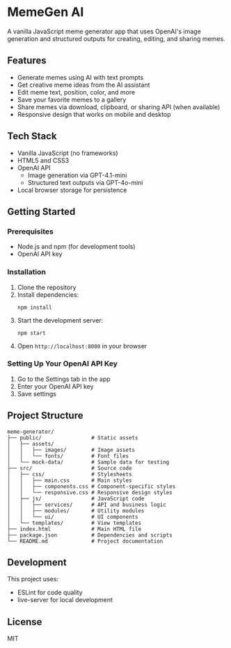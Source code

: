 # MemeGen AI

A vanilla JavaScript meme generator app that uses OpenAI's image generation and structured outputs for creating, editing, and sharing memes.

## Features

- Generate memes using AI with text prompts
- Get creative meme ideas from the AI assistant
- Edit meme text, position, color, and more
- Save your favorite memes to a gallery
- Share memes via download, clipboard, or sharing API (when available)
- Responsive design that works on mobile and desktop

## Tech Stack

- Vanilla JavaScript (no frameworks)
- HTML5 and CSS3
- OpenAI API
  - Image generation via GPT-4.1-mini
  - Structured text outputs via GPT-4o-mini
- Local browser storage for persistence

## Getting Started

### Prerequisites

- Node.js and npm (for development tools)
- OpenAI API key

### Installation

1. Clone the repository
2. Install dependencies:
   ```
   npm install
   ```
3. Start the development server:
   ```
   npm start
   ```
4. Open `http://localhost:8080` in your browser

### Setting Up Your OpenAI API Key

1. Go to the Settings tab in the app
2. Enter your OpenAI API key
3. Save settings

## Project Structure

```
meme-generator/
├── public/                # Static assets
│   ├── assets/
│   │   ├── images/        # Image assets
│   │   └── fonts/         # Font files  
│   └── mock-data/         # Sample data for testing
├── src/                   # Source code
│   ├── css/               # Stylesheets
│   │   ├── main.css       # Main styles
│   │   ├── components.css # Component-specific styles
│   │   └── responsive.css # Responsive design styles
│   ├── js/                # JavaScript code
│   │   ├── services/      # API and business logic
│   │   ├── modules/       # Utility modules
│   │   └── ui/            # UI components
│   └── templates/         # View templates
├── index.html             # Main HTML file
├── package.json           # Dependencies and scripts
└── README.md              # Project documentation
```

## Development

This project uses:

- ESLint for code quality
- live-server for local development

## License

MIT
